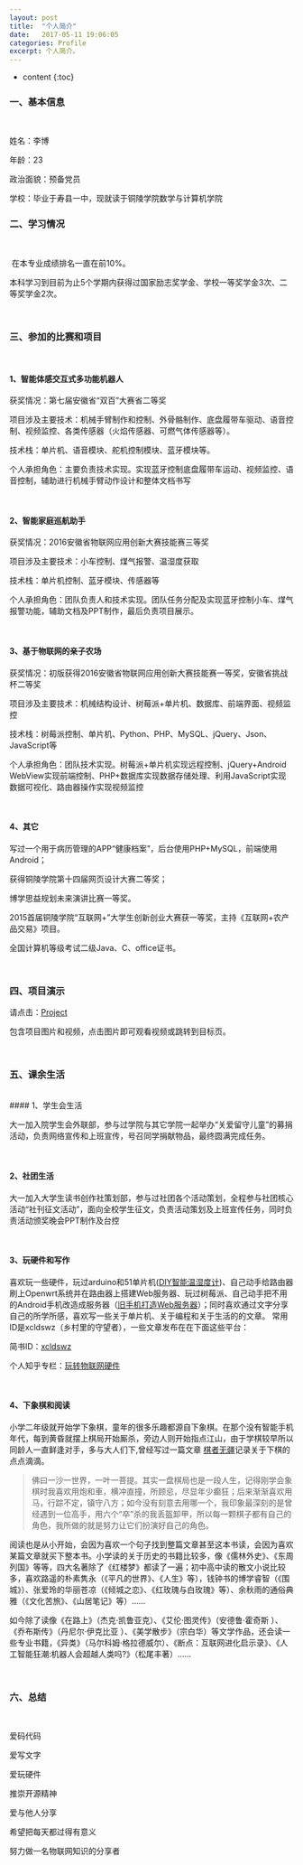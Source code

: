 ```yaml
---
layout: post
title:  "个人简介"
date:   2017-05-11 19:06:05
categories: Profile
excerpt: 个人简介。
---
```


* content
{:toc}



### 一、基本信息

<br/>

   姓名：李博
   
   年龄：23
   
   政治面貌：预备党员
   
   学校：毕业于寿县一中，现就读于铜陵学院数学与计算机学院
<br/>
   
### 二、学习情况

<br/>

  在本专业成绩排名一直在前10%。

  本科学习到目前为止5个学期内获得过国家励志奖学金、学校一等奖学金3次、二等奖学金2次。

<br/> 
   
### 三、参加的比赛和项目
<br/>

#### 1、智能体感交互式多功能机器人

   获奖情况：第七届安徽省“双百”大赛省二等奖
    
   项目涉及主要技术：机械手臂制作和控制、外骨骼制作、底盘履带车驱动、语音控制、视频监控、各类传感器（火焰传感器、可燃气体传感器等）。

   技术栈：单片机、语音模块、舵机控制模块、蓝牙模块等。
   
   个人承担角色：主要负责技术实现。实现蓝牙控制底盘履带车运动、视频监控、语音控制，辅助进行机械手臂动作设计和整体文档书写

<br/>

#### 2、智能家庭巡航助手

   获奖情况：2016安徽省物联网应用创新大赛技能赛三等奖

   项目涉及主要技术：小车控制、煤气报警、温湿度获取

   技术栈：单片机控制、蓝牙模块、传感器等

   个人承担角色：团队负责人和技术实现。团队任务分配及实现蓝牙控制小车、煤气报警功能，辅助文档及PPT制作，最后负责项目展示。

<br/>

#### 3、基于物联网的亲子农场

   获奖情况：初版获得2016安徽省物联网应用创新大赛技能赛一等奖，安徽省挑战杯二等奖

   项目涉及主要技术：机械结构设计、树莓派+单片机、数据库、前端界面、视频监控

   技术栈：树莓派控制、单片机、Python、PHP、MySQL、jQuery、Json、JavaScript等

   个人承担角色：团队技术实现。树莓派+单片机实现远程控制、jQuery+Android WebView实现前端控制、PHP+数据库实现数据存储处理、利用JavaScript实现数据可视化、路由器操作实现视频监控

<br/>

#### 4、其它

   写过一个用于病历管理的APP“健康档案”，后台使用PHP+MySQL，前端使用Android；

   获得铜陵学院第十四届网页设计大赛二等奖；

   博学思益规划未来演讲比赛一等奖。

   2015首届铜陵学院“互联网+”大学生创新创业大赛获一等奖，主持《互联网+农产品交易》项目。

   全国计算机等级考试二级Java、C、office证书。

<br/>
   
### 四、项目演示

请点击：[Project](http://xcldswz.xyz/idea/)

包含项目图片和视频，点击图片即可观看视频或跳转到目标页。

<br/>

### 五、课余生活
<br/>
#### 1、学生会生活

   大一加入院学生会外联部，参与过学院与其它学院一起举办“关爱留守儿童”的募捐活动，负责网络宣传和上班宣传，号召同学捐献物品，最终圆满完成任务。

<br/>

#### 2、社团生活

   大一加入大学生读书创作社策划部，参与过社团各个活动策划，全程参与社团核心活动“社刊征文活动”，面向全校学生征文，负责活动策划及上班宣传任务，同时负责活动颁奖晚会PPT制作及台控

<br/>

#### 3、玩硬件和写作

   喜欢玩一些硬件，玩过arduino和51单片机([DIY智能温湿度计](http://www.jianshu.com/p/9fc34299eb82))、自己动手给路由器刷上Openwrt系统并在路由器上搭建Web服务器、玩过树莓派、自己动手把不用的Android手机改造成服务器（[旧手机打造Web服务器](http://www.jianshu.com/p/934c3c35abc4)）；同时喜欢通过文字分享自己的所学所感，喜欢写一些关于单片机、关于编程和关于生活的的文章。
   常用ID是xcldswz（乡村里的守望者），一些文章发布在在下面这些平台：

  简书ID：[xcldswz](http://www.jianshu.com/users/e67611a6379b/)
  
  个人知乎专栏：[玩转物联网硬件](https://zhuanlan.zhihu.com/ioters)

<br/>

#### 4、下象棋和阅读

  小学二年级就开始学下象棋，童年的很多乐趣都源自下象棋。在那个没有智能手机年代，每到黄昏就摆上棋局开始厮杀，旁边人则开始指点江山，由于学棋较早所以同龄人一直鲜逢对手，多与大人们下,曾经写过一篇文章 [棋者无疆](http://www.jianshu.com/p/8632d2a67b53)记录关于下棋的点点滴滴。
  >佛曰一沙一世界，一叶一菩提。其实一盘棋局也是一段人生，记得刚学会象棋时我喜欢用炮和車，横冲直撞，所顾忌，尽显年少癫狂；后来渐渐喜欢用马，行踪不定，镇守八方；如今没有刻意去用哪一个，我印象最深刻的是曾经遇到一位高手，用六个“卒”杀的我丢盔卸甲，所以每一颗棋子都有自己的角色，我所做的就是努力让它们扮演好自己的角色。

   阅读也是从小开始，会因为喜欢一个句子找到整篇文章甚至这本书读，会因为喜欢某篇文章就买下整本书。小学读的关于历史的书籍比较多，像《儒林外史》、《东周列国》等等，四大名著除了《红楼梦》都读了一遍；初中高中读的散文小说比较多，喜欢路遥的朴素隽永（《平凡的世界》、《人生》等），钱钟书的博学睿智（《围城》）、张爱玲的华丽苍凉（《倾城之恋》、《红玫瑰与白玫瑰》等）、余秋雨的通俗典雅（《文化苦旅》、《山居笔记》等）……

   如今除了读像《在路上》（杰克·凯鲁亚克）、《艾伦·图灵传》（安德鲁·霍奇斯 ）、
   《乔布斯传》（丹尼尔·伊克比亚 ）、《美学散步》（宗白华）等文学作品，还会读一些专业书籍，《异类》（马尔科姆·格拉德威尔）、《断点：互联网进化启示录》、《人工智能狂潮:机器人会超越人类吗?》（松尾丰著）……


<br/>

### 六、总结

<br/>

   爱码代码 
   
   爱写文字 
   
   爱玩硬件
   
   推崇开源精神
   
   爱与他人分享
  
   希望把每天都过得有意义  
   
   努力做一名物联网知识的分享者

